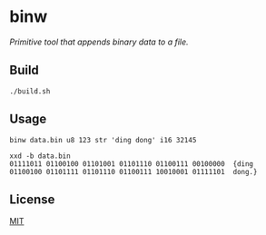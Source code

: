 # binw

*Primitive tool that appends binary data to a file.*

## Build

```
./build.sh
```

## Usage

```
binw data.bin u8 123 str 'ding dong' i16 32145

xxd -b data.bin
01111011 01100100 01101001 01101110 01100111 00100000  {ding
01100100 01101111 01101110 01100111 10010001 01111101  dong.}
```

## License

[MIT](LICENSE)
